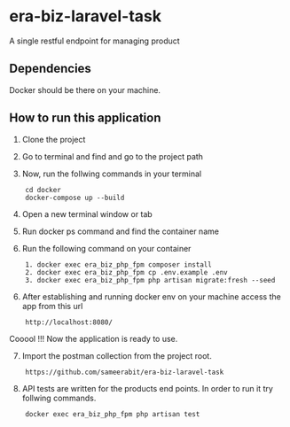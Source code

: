 # era-biz-laravel-task

A single restful endpoint for managing product

## Dependencies

Docker should be there on your machine.

## How to run this application

1. Clone the project

2. Go to terminal and find and go to the project path

3. Now, run the follwing commands in your terminal

```
    cd docker
    docker-compose up --build
```

4. Open a new terminal window or tab

5. Run docker ps command and find the container name

6. Run the following command on your container

```
    1. docker exec era_biz_php_fpm composer install
    2. docker exec era_biz_php_fpm cp .env.example .env
    3. docker exec era_biz_php_fpm php artisan migrate:fresh --seed
```

6. After establishing and running docker env on your machine access the app from this url

```
    http://localhost:8080/
```

Cooool !!! Now the application is ready to use.

7. Import the postman collection from the project root.

```
    https://github.com/sameerabit/era-biz-laravel-task
```

8. API tests are written for the products end points. In order to run it try follwing commands.

```
    docker exec era_biz_php_fpm php artisan test
```
